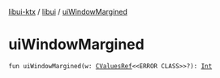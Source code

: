 [libui-ktx](../index.md) / [libui](index.md) / [uiWindowMargined](./ui-window-margined.md)

# uiWindowMargined

`fun uiWindowMargined(w: `[`CValuesRef`](../kotlinx.cinterop/-c-values-ref/index.md)`<<ERROR CLASS>>?): `[`Int`](https://kotlinlang.org/api/latest/jvm/stdlib/kotlin/-int/index.html)